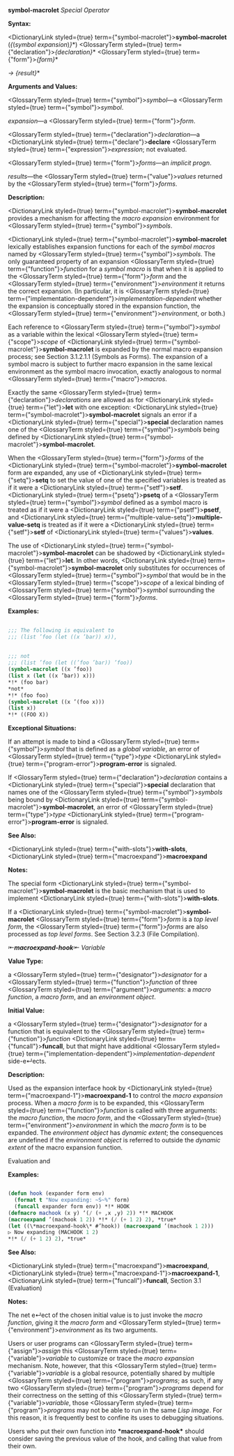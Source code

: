 **symbol-macrolet** *Special Operator* 



**Syntax:** 



<DictionaryLink styled={true} term={"symbol-macrolet"}><b>symbol-macrolet</b></DictionaryLink> (*\{*(*symbol expansion*)*\}*\*) <GlossaryTerm styled={true} term={"declaration"}><i>\{declaration\}</i></GlossaryTerm>\* <GlossaryTerm styled={true} term={"form"}><i>\{form\}</i></GlossaryTerm>\* 



*→ \{result\}*\* 



**Arguments and Values:** 



<GlossaryTerm styled={true} term={"symbol"}><i>symbol</i></GlossaryTerm>—a <GlossaryTerm styled={true} term={"symbol"}><i>symbol</i></GlossaryTerm>. 



*expansion*—a <GlossaryTerm styled={true} term={"form"}><i>form</i></GlossaryTerm>. 



<GlossaryTerm styled={true} term={"declaration"}><i>declaration</i></GlossaryTerm>—a <DictionaryLink styled={true} term={"declare"}><b>declare</b></DictionaryLink> <GlossaryTerm styled={true} term={"expression"}><i>expression</i></GlossaryTerm>; not evaluated. 



<GlossaryTerm styled={true} term={"form"}><i>forms</i></GlossaryTerm>—an *implicit progn*. 



*results*—the <GlossaryTerm styled={true} term={"value"}><i>values</i></GlossaryTerm> returned by the <GlossaryTerm styled={true} term={"form"}><i>forms</i></GlossaryTerm>. 



**Description:** 



<DictionaryLink styled={true} term={"symbol-macrolet"}><b>symbol-macrolet</b></DictionaryLink> provides a mechanism for affecting the *macro expansion* environment for <GlossaryTerm styled={true} term={"symbol"}><i>symbols</i></GlossaryTerm>. 



<DictionaryLink styled={true} term={"symbol-macrolet"}><b>symbol-macrolet</b></DictionaryLink> lexically establishes expansion functions for each of the *symbol macros* named by <GlossaryTerm styled={true} term={"symbol"}><i>symbols</i></GlossaryTerm>. The only guaranteed property of an expansion <GlossaryTerm styled={true} term={"function"}><i>function</i></GlossaryTerm> for a *symbol macro* is that when it is applied to the <GlossaryTerm styled={true} term={"form"}><i>form</i></GlossaryTerm> and the <GlossaryTerm styled={true} term={"environment"}><i>environment</i></GlossaryTerm> it returns the correct expansion. (In particular, it is <GlossaryTerm styled={true} term={"implementation-dependent"}><i>implementation-dependent</i></GlossaryTerm> whether the expansion is conceptually stored in the expansion function, the <GlossaryTerm styled={true} term={"environment"}><i>environment</i></GlossaryTerm>, or both.) 



Each reference to <GlossaryTerm styled={true} term={"symbol"}><i>symbol</i></GlossaryTerm> as a variable within the lexical <GlossaryTerm styled={true} term={"scope"}><i>scope</i></GlossaryTerm> of <DictionaryLink styled={true} term={"symbol-macrolet"}><b>symbol-macrolet</b></DictionaryLink> is expanded by the normal macro expansion process; see Section 3.1.2.1.1 (Symbols as Forms). The expansion of a symbol macro is subject to further macro expansion in the same lexical environment as the symbol macro invocation, exactly analogous to normal <GlossaryTerm styled={true} term={"macro"}><i>macros</i></GlossaryTerm>. 



Exactly the same <GlossaryTerm styled={true} term={"declaration"}><i>declarations</i></GlossaryTerm> are allowed as for <DictionaryLink styled={true} term={"let"}><b>let</b></DictionaryLink> with one exception: <DictionaryLink styled={true} term={"symbol-macrolet"}><b>symbol-macrolet</b></DictionaryLink> signals an error if a <DictionaryLink styled={true} term={"special"}><b>special</b></DictionaryLink> declaration names one of the <GlossaryTerm styled={true} term={"symbol"}><i>symbols</i></GlossaryTerm> being defined by <DictionaryLink styled={true} term={"symbol-macrolet"}><b>symbol-macrolet</b></DictionaryLink>. 



When the <GlossaryTerm styled={true} term={"form"}><i>forms</i></GlossaryTerm> of the <DictionaryLink styled={true} term={"symbol-macrolet"}><b>symbol-macrolet</b></DictionaryLink> form are expanded, any use of <DictionaryLink styled={true} term={"setq"}><b>setq</b></DictionaryLink> to set the value of one of the specified variables is treated as if it were a <DictionaryLink styled={true} term={"setf"}><b>setf</b></DictionaryLink>. <DictionaryLink styled={true} term={"psetq"}><b>psetq</b></DictionaryLink> of a <GlossaryTerm styled={true} term={"symbol"}><i>symbol</i></GlossaryTerm> defined as a symbol macro is treated as if it were a <DictionaryLink styled={true} term={"psetf"}><b>psetf</b></DictionaryLink>, and <DictionaryLink styled={true} term={"multiple-value-setq"}><b>multiple-value-setq</b></DictionaryLink> is treated as if it were a <DictionaryLink styled={true} term={"setf"}><b>setf</b></DictionaryLink> of <DictionaryLink styled={true} term={"values"}><b>values</b></DictionaryLink>. 



The use of <DictionaryLink styled={true} term={"symbol-macrolet"}><b>symbol-macrolet</b></DictionaryLink> can be shadowed by <DictionaryLink styled={true} term={"let"}><b>let</b></DictionaryLink>. In other words, <DictionaryLink styled={true} term={"symbol-macrolet"}><b>symbol-macrolet</b></DictionaryLink> only substitutes for occurrences of <GlossaryTerm styled={true} term={"symbol"}><i>symbol</i></GlossaryTerm> that would be in the <GlossaryTerm styled={true} term={"scope"}><i>scope</i></GlossaryTerm> of a lexical binding of <GlossaryTerm styled={true} term={"symbol"}><i>symbol</i></GlossaryTerm> surrounding the <GlossaryTerm styled={true} term={"form"}><i>forms</i></GlossaryTerm>. 



**Examples:**
```lisp
 
;;; The following is equivalent to 
;;; (list ’foo (let ((x ’bar)) x)), 
 
 
;;; not 
;;; (list ’foo (let ((’foo ’bar)) ’foo)) 
(symbol-macrolet ((x ’foo)) 
(list x (let ((x ’bar)) x))) 
*!* (foo bar) 
*not* 
*!* (foo foo) 
(symbol-macrolet ((x ’(foo x))) 
(list x)) 
*!* ((FOO X)) 

```
**Exceptional Situations:** 



If an attempt is made to bind a <GlossaryTerm styled={true} term={"symbol"}><i>symbol</i></GlossaryTerm> that is defined as a *global variable*, an error of <GlossaryTerm styled={true} term={"type"}><i>type</i></GlossaryTerm> <DictionaryLink styled={true} term={"program-error"}><b>program-error</b></DictionaryLink> is signaled. 



If <GlossaryTerm styled={true} term={"declaration"}><i>declaration</i></GlossaryTerm> contains a <DictionaryLink styled={true} term={"special"}><b>special</b></DictionaryLink> declaration that names one of the <GlossaryTerm styled={true} term={"symbol"}><i>symbols</i></GlossaryTerm> being bound by <DictionaryLink styled={true} term={"symbol-macrolet"}><b>symbol-macrolet</b></DictionaryLink>, an error of <GlossaryTerm styled={true} term={"type"}><i>type</i></GlossaryTerm> <DictionaryLink styled={true} term={"program-error"}><b>program-error</b></DictionaryLink> is signaled. 



**See Also:** 



<DictionaryLink styled={true} term={"with-slots"}><b>with-slots</b></DictionaryLink>, <DictionaryLink styled={true} term={"macroexpand"}><b>macroexpand</b></DictionaryLink> 



**Notes:** 



The special form <DictionaryLink styled={true} term={"symbol-macrolet"}><b>symbol-macrolet</b></DictionaryLink> is the basic mechanism that is used to implement <DictionaryLink styled={true} term={"with-slots"}><b>with-slots</b></DictionaryLink>. 



If a <DictionaryLink styled={true} term={"symbol-macrolet"}><b>symbol-macrolet</b></DictionaryLink> <GlossaryTerm styled={true} term={"form"}><i>form</i></GlossaryTerm> is a *top level form*, the <GlossaryTerm styled={true} term={"form"}><i>forms</i></GlossaryTerm> are also processed as *top level forms*. See Section 3.2.3 (File Compilation). 



*⇤***macroexpand-hook***⇤ Variable* 



**Value Type:** 



a <GlossaryTerm styled={true} term={"designator"}><i>designator</i></GlossaryTerm> for a <GlossaryTerm styled={true} term={"function"}><i>function</i></GlossaryTerm> of three <GlossaryTerm styled={true} term={"argument"}><i>arguments</i></GlossaryTerm>: a *macro function*, a *macro form*, and an *environment object*. 



**Initial Value:** 



a <GlossaryTerm styled={true} term={"designator"}><i>designator</i></GlossaryTerm> for a function that is equivalent to the <GlossaryTerm styled={true} term={"function"}><i>function</i></GlossaryTerm> <DictionaryLink styled={true} term={"funcall"}><b>funcall</b></DictionaryLink>, but that might have additional <GlossaryTerm styled={true} term={"implementation-dependent"}><i>implementation-dependent</i></GlossaryTerm> side-e↵ects. 



**Description:** 



Used as the expansion interface hook by <DictionaryLink styled={true} term={"macroexpand-1"}><b>macroexpand-1</b></DictionaryLink> to control the *macro expansion* process. When a *macro form* is to be expanded, this <GlossaryTerm styled={true} term={"function"}><i>function</i></GlossaryTerm> is called with three arguments: the *macro function*, the *macro form*, and the <GlossaryTerm styled={true} term={"environment"}><i>environment</i></GlossaryTerm> in which the *macro form* is to be expanded. The *environment object* has *dynamic extent*; the consequences are undefined if the *environment object* is referred to outside the *dynamic extent* of the macro expansion function. 



Evaluation and 



 



 



**Examples:**
```lisp

(defun hook (expander form env) 
  (format t "Now expanding: ~S~%" form) 
  (funcall expander form env)) *!* HOOK 
(defmacro machook (x y) ‘(/ (+ ,x ,y) 2)) *!* MACHOOK 
(macroexpand ’(machook 1 2)) *!* (/ (+ 1 2) 2), *true* 
(let ((\*macroexpand-hook\* #’hook)) (macroexpand ’(machook 1 2))) 
▷ Now expanding (MACHOOK 1 2) 
*!* (/ (+ 1 2) 2), *true* 

```
**See Also:** 



<DictionaryLink styled={true} term={"macroexpand"}><b>macroexpand</b></DictionaryLink>, <DictionaryLink styled={true} term={"macroexpand-1"}><b>macroexpand-1</b></DictionaryLink>, <DictionaryLink styled={true} term={"funcall"}><b>funcall</b></DictionaryLink>, Section 3.1 (Evaluation) 



**Notes:** 



The net e↵ect of the chosen initial value is to just invoke the *macro function*, giving it the *macro form* and <GlossaryTerm styled={true} term={"environment"}><i>environment</i></GlossaryTerm> as its two arguments. 



Users or user programs can <GlossaryTerm styled={true} term={"assign"}><i>assign</i></GlossaryTerm> this <GlossaryTerm styled={true} term={"variable"}><i>variable</i></GlossaryTerm> to customize or trace the *macro expansion* mechanism. Note, however, that this <GlossaryTerm styled={true} term={"variable"}><i>variable</i></GlossaryTerm> is a global resource, potentially shared by multiple <GlossaryTerm styled={true} term={"program"}><i>programs</i></GlossaryTerm>; as such, if any two <GlossaryTerm styled={true} term={"program"}><i>programs</i></GlossaryTerm> depend for their correctness on the setting of this <GlossaryTerm styled={true} term={"variable"}><i>variable</i></GlossaryTerm>, those <GlossaryTerm styled={true} term={"program"}><i>programs</i></GlossaryTerm> may not be able to run in the same *Lisp image*. For this reason, it is frequently best to confine its uses to debugging situations. 



Users who put their own function into **\*macroexpand-hook\*** should consider saving the previous value of the hook, and calling that value from their own. 



